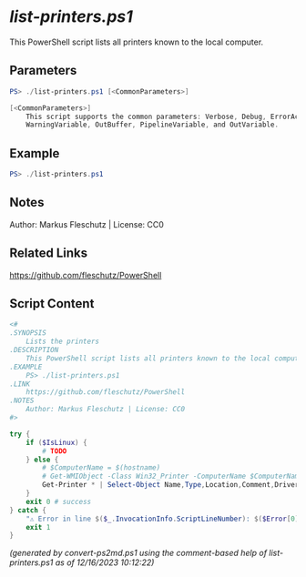 *list-printers.ps1*
================

This PowerShell script lists all printers known to the local computer.

Parameters
----------
```powershell
PS> ./list-printers.ps1 [<CommonParameters>]

[<CommonParameters>]
    This script supports the common parameters: Verbose, Debug, ErrorAction, ErrorVariable, WarningAction, 
    WarningVariable, OutBuffer, PipelineVariable, and OutVariable.
```

Example
-------
```powershell
PS> ./list-printers.ps1

```

Notes
-----
Author: Markus Fleschutz | License: CC0

Related Links
-------------
https://github.com/fleschutz/PowerShell

Script Content
--------------
```powershell
<#
.SYNOPSIS
	Lists the printers 
.DESCRIPTION
	This PowerShell script lists all printers known to the local computer.
.EXAMPLE
	PS> ./list-printers.ps1
.LINK
	https://github.com/fleschutz/PowerShell
.NOTES
	Author: Markus Fleschutz | License: CC0
#>

try {
	if ($IsLinux) {
		# TODO
	} else {
		# $ComputerName = $(hostname)
		# Get-WMIObject -Class Win32_Printer -ComputerName $ComputerName | Format-Table
		Get-Printer * | Select-Object Name,Type,Location,Comment,DriverName,PrinterStatus | Format-Table -autoSize
	}
	exit 0 # success
} catch {
	"⚠️ Error in line $($_.InvocationInfo.ScriptLineNumber): $($Error[0])"
	exit 1
}
```

*(generated by convert-ps2md.ps1 using the comment-based help of list-printers.ps1 as of 12/16/2023 10:12:22)*
